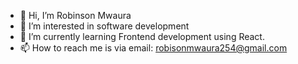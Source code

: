 - 👋 Hi, I’m Robinson Mwaura
- 👀 I’m interested in software development
- 🌱 I’m currently learning Frontend development using React.
- 📫 How to reach me is via email: robisonmwaura254@gmail.com

<!---
robynroby/robynroby is a ✨ special ✨ repository because its `README.md` (this file) appears on your GitHub profile.
You can click the Preview link to take a look at your changes.
--->
